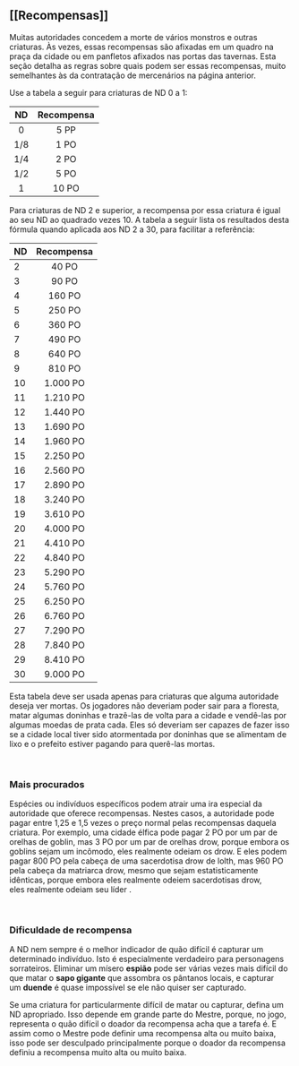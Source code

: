 ## [[Recompensas]]

Muitas autoridades concedem a morte de vários monstros e outras criaturas. Às vezes, essas recompensas são afixadas em um quadro na praça da cidade ou em panfletos afixados nas portas das tavernas. Esta seção detalha as regras sobre quais podem ser essas recompensas, muito semelhantes às da contratação de mercenários na página anterior.

Use a tabela a seguir para criaturas de ND 0 a 1:

| ND  | Recompensa |
|:---:|:----------:|
|  0  |    5 PP    |
| 1/8 |    1 PO    |
| 1/4 |    2 PO    |
| 1/2 |    5 PO    |
|  1  |   10 PO    |

Para criaturas de ND 2 e superior, a recompensa por essa criatura é igual ao seu ND ao quadrado vezes 10. A tabela a seguir lista os resultados desta fórmula quando aplicada aos ND 2 a 30, para facilitar a referência:

| ND  | Recompensa |
| --- |:----------:|
| 2   |   40 PO    |
| 3   |   90 PO    |
| 4   |   160 PO   |
| 5   |   250 PO   |
| 6   |   360 PO   |
| 7   |   490 PO   |
| 8   |   640 PO   |
| 9   |   810 PO   |
| 10  |  1.000 PO  |
| 11  |  1.210 PO  |
| 12  |  1.440 PO  |
| 13  |  1.690 PO  |
| 14  |  1.960 PO  |
| 15  |  2.250 PO  |
| 16  |  2.560 PO  |
| 17  |  2.890 PO  |
| 18  |  3.240 PO  |
| 19  |  3.610 PO  |
| 20  |  4.000 PO  |
| 21  |  4.410 PO  |
| 22  |  4.840 PO  |
| 23  |  5.290 PO  |
| 24  |  5.760 PO  |
| 25  |  6.250 PO  |
| 26  |  6.760 PO  |
| 27  |  7.290 PO  |
| 28  |  7.840 PO  |
| 29  |  8.410 PO  |
| 30  |  9.000 PO  |

Esta tabela deve ser usada apenas para criaturas que alguma autoridade deseja ver mortas. Os jogadores não deveriam poder sair para a floresta, matar algumas doninhas e trazê-las de volta para a cidade e vendê-las por algumas moedas de prata cada. Eles só deveriam ser capazes de fazer isso se a cidade local tiver sido atormentada por doninhas que se alimentam de lixo e o prefeito estiver pagando para querê-las mortas.

**⠀**

### Mais procurados

Espécies ou indivíduos específicos podem atrair uma ira especial da autoridade que oferece recompensas. Nestes casos, a autoridade pode pagar entre 1,25 e 1,5 vezes o preço normal pelas recompensas daquela criatura. Por exemplo, uma cidade élfica pode pagar 2 PO por um par de orelhas de goblin, mas 3 PO por um par de orelhas drow, porque embora os goblins sejam um incômodo, eles realmente odeiam os drow. E eles podem pagar 800 PO pela cabeça de uma sacerdotisa drow de lolth, mas 960 PO pela cabeça da matriarca drow, mesmo que sejam estatisticamente idênticas, porque embora eles realmente odeiem sacerdotisas drow, eles realmente odeiam seu líder .

**⠀**

### Dificuldade de recompensa

A ND nem sempre é o melhor indicador de quão difícil é capturar um determinado indivíduo. Isto é especialmente verdadeiro para personagens sorrateiros. Eliminar um mísero **espião** pode ser várias vezes mais difícil do que matar o **sapo gigante** que assombra os pântanos locais, e capturar um **duende** é quase impossível se ele não quiser ser capturado.

Se uma criatura for particularmente difícil de matar ou capturar, defina um ND apropriado. Isso depende em grande parte do Mestre, porque, no jogo, representa o quão difícil o doador da recompensa acha que a tarefa é. E assim como o Mestre pode definir uma recompensa alta ou muito baixa, isso pode ser desculpado principalmente porque o doador da recompensa definiu a recompensa muito alta ou muito baixa.